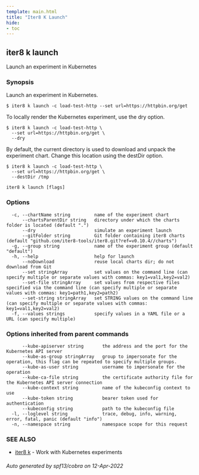 ```yaml
---
template: main.html
title: "Iter8 K Launch"
hide:
- toc
---
```

## iter8 k launch

Launch an experiment in Kubernetes

### Synopsis


Launch an experiment in Kubernetes. 

	$ iter8 k launch -c load-test-http --set url=https://httpbin.org/get

To locally render the Kubernetes experiment, use the dry option.

	$ iter8 k launch -c load-test-http \
	  --set url=https://httpbin.org/get \
	  --dry

By default, the current directory is used to download and unpack the experiment chart. Change this location using the destDir option.

	$ iter8 k launch -c load-test-http \
	  --set url=https://httpbin.org/get \
	  --destDir /tmp


```
iter8 k launch [flags]
```

### Options

```
  -c, --chartName string         name of the experiment chart
      --chartsParentDir string   directory under which the charts folder is located (default ".")
      --dry                      simulate an experiment launch
      --gitFolder string         Git folder containing iter8 charts (default "github.com/iter8-tools/iter8.git?ref=v0.10.4//charts")
  -g, --group string             name of the experiment group (default "default")
  -h, --help                     help for launch
      --noDownload               reuse local charts dir; do not download from Git
      --set stringArray          set values on the command line (can specify multiple or separate values with commas: key1=val1,key2=val2)
      --set-file stringArray     set values from respective files specified via the command line (can specify multiple or separate values with commas: key1=path1,key2=path2)
      --set-string stringArray   set STRING values on the command line (can specify multiple or separate values with commas: key1=val1,key2=val2)
  -f, --values strings           specify values in a YAML file or a URL (can specify multiple)
```

### Options inherited from parent commands

```
      --kube-apiserver string       the address and the port for the Kubernetes API server
      --kube-as-group stringArray   group to impersonate for the operation, this flag can be repeated to specify multiple groups.
      --kube-as-user string         username to impersonate for the operation
      --kube-ca-file string         the certificate authority file for the Kubernetes API server connection
      --kube-context string         name of the kubeconfig context to use
      --kube-token string           bearer token used for authentication
      --kubeconfig string           path to the kubeconfig file
  -l, --loglevel string             trace, debug, info, warning, error, fatal, panic (default "info")
  -n, --namespace string            namespace scope for this request
```

### SEE ALSO

* [iter8 k](iter8_k.md)	 - Work with Kubernetes experiments

###### Auto generated by spf13/cobra on 12-Apr-2022
